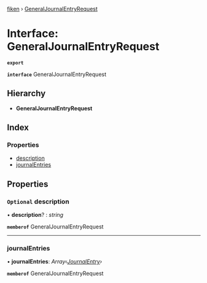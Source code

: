 [fiken](../README.md) › [GeneralJournalEntryRequest](generaljournalentryrequest.md)

# Interface: GeneralJournalEntryRequest

**`export`** 

**`interface`** GeneralJournalEntryRequest

## Hierarchy

* **GeneralJournalEntryRequest**

## Index

### Properties

* [description](generaljournalentryrequest.md#optional-description)
* [journalEntries](generaljournalentryrequest.md#journalentries)

## Properties

### `Optional` description

• **description**? : *string*

**`memberof`** GeneralJournalEntryRequest

___

###  journalEntries

• **journalEntries**: *Array‹[JournalEntry](journalentry.md)›*

**`memberof`** GeneralJournalEntryRequest
